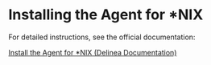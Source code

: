 # Installing the Agent for *NIX

For detailed instructions, see the official documentation:

[Install the Agent for *NIX (Delinea Documentation)](https://docs.delinea.com/online-help/server-suite/eval/nix-eval/configuring-the-basic-evaluation-environment/installing-the-agent-for-nix.htm?Highlight=install%20agent)


